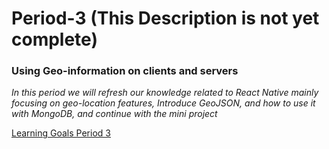 # Period-3 (This Description is not yet complete)

### Using Geo-information on clients and servers


*In this period we will refresh our knowledge related to React Native mainly focusing on geo-location features, Introduce GeoJSON, and how to use it with MongoDB, and continue with the mini project*

[Learning Goals Period 3](https://docs.google.com/document/d/1drJEv1TFR5PZLggkV3_Vu1qBDiKz95tgdye9uss5EgM/edit?usp=sharing)
